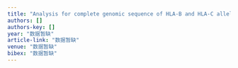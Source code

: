 ```yaml
---
title: "Analysis for complete genomic sequence of HLA‐B and HLA‐C alleles in the Chinese Han population"
authors: []
authors-key: []
year: "数据暂缺"
article-link: "数据暂缺"
venue: "数据暂缺"
bibex: "数据暂缺"
---
```

